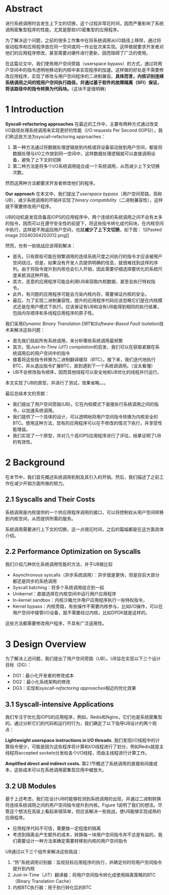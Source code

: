 # Abstract
进行系统调用时会发生上下文的切换，这个过程非常花时间，因而严重影响了系统调用密集型程序的性能，尤其是那些I/O密集型的应用程序。

为了解决这个问题，之前的很多工作集中在将系统调用从I/O路径上移除，通过将驱动程序和应用程序放在同一空间或同一作业批次来实现。这样做就要求开发者对他们的应用程序修改，甚至需要对硬件进行更新，因而阻碍了广泛的使用。

在这篇论文中，我们使用用户空间旁路（userspace bypass）的方式，通过将用户空间中的指令透明地移动到内核中来实现程序的加速。这样做的好处是不需要修改应用程序，实现了修改与用户空间程序的二进制兼容。**具体而言，内核识别连续系统调用之间的短用户空间执行路径，并通过基于软件的故障隔离（SFI）保证，将该路径中的指令转换为代码块。**（这块不是很明确）

# 1 Introduction
**Syscall-refactoring approaches**
在最近的工作中，主要有两种方式通过改变I/O路径处理系统调用来实现更好的性能（I/O requests Per Second (IOPS)），我们称这些方法为syscall-refactoring approaches：
1. 第一种方法通过将数据处理逻辑放到内核或将设备驱动放到用户空间，都是将数据处理与I/O工作放到同一空间中，这样数据处理逻辑就可以直接调用设备，避免了上下文的切换
2. 第二种方法是将多个I/O系统调用组合成一个系统调用，从而减少上下文切换次数。

然而这两种方法都要求开发者修改他们的程序。

**Our approach**
在本文中，我们提出了*userspace bypass*（用户空间旁路，简称UB），减少系统调用的开销并实现了*binary compatibility*（二进制兼容性），这样就不需要修改用户程序。

UB的动机是发现具备高IOPS的应用程序中，两个连续的系统调用之间不会有太多的指令，因而可以在遵守安全性的前提下，将这些指令转化成代码块，在内核空间中执行，这样就不用返回用户空间，也就**减少了上下文切换**，如下图：
![[Pasted image 20240304202012.png]]

然而，也有一些挑战应该得到解决：
- 首先，只有那些可能在频繁调用的连续系统尺度之间执行的指令才应该被用户空间绕过。但是，如果没有开发人员提供明确的信息，就很难找到这样的序列。由于将指令提升到内核也会引入开销，因此需要仔细选择要优化的系统尺度来抵消这种开销。
- 其次，恶意的应用程序可能会利用UB来窃取内核数据，甚至会执行特权指令。
- 此外，有问题的应用程序可能会污染内核内存，需要保证内核的安全。
- 最后，为了实现二进制兼容性，提升的应用程序代码应该忽略它们是在内核模式还是在用户模式下执行。应该保证有UB和没有UB能得到相同的执行结果，包括内存顺序和多线程应用程序的原子性。

我们采用*Dynamic Binary Translation DBT*和*Software-Based Fault Isolation*技术来解决这些问题：
- 首先我们挂起所有系统调用，来分析哪些系统调用最频繁
- 其次，受*Just-In-Time (JIT) compilation*的启发，我们可以在获取紧跟在系统调用后的用户空间中的指令
- 接着将这些指令转换为二进制翻译缓存（BTC）。接下来，我们迭代地执行BTC，并从退出指令扩展BTC，直到遇到下一个系统调调用。（没太看懂）
- UB不会修改指令顺序，因而其他线程可以安全地和UB优化的线程并行运行。

本文实现了UB的原型，并进行了测试，效果省略。。。

最后总结本文的贡献：
- 我们提出了用户空间旁路(UB)，它在内核模式下直接执行系统调用之间的指令，以加速系统调用。
- 我们提供了一个具体的设计，可以透明地将用户空间指令转换为内核安全的BTC。使用这种方法，现有的应用程序可以在不修改的情况下执行，并享受性能增益。
- 我们实现了一个原型，并对几个高IOPS应用程序进行了评估，结果证明了UB的有效性。

# 2 Background
在本节中，我们首先概述系统调用机制及其引入的开销。然后，我们描述了之前工作在减少开销方面所做的努力。

## 2.1 Syscalls and Their Costs
系统调用是内核提供的一个供应用程序调用的接口，可以将控制权从用户空间转移到内核空间，从而提供所需的服务。

系统调用需要进行上下文的切换，这一点很花时间，之后的篇幅都是在这方面具体介绍。

## 2.2 Performance Optimization on Syscalls
我们介绍几种优化系统调用性能的方法，并于UB做比较
- Asynchronous syscalls（异步系统调用）：异步就是更快，但是目前大部分都还是同步的系统调用
- Syscall batching：将多个系统调用组合到一起
- Unikernel：直接选择在内核空间中运行用户应用程序
- In-kernel sandbox：内核沙箱允许用户应用程序执行一些特权指令，
- Kernel bypass：内核旁路，有些操作不需要内核参与，比如I/O操作，可以在用户空间中接管I/O设备，就不需要经过内核，比如DPDK就是这样的。

这些方法都需要修改用户程序，不具有广泛适用性。

# 3 Design Overview
为了解决上述问题，我们提出了用户空间旁路（UB）。UB旨在实现以下三个设计目标（DG）：
- DG1：最小化开发者的修改成本
- DG2：最小化系统架构的修改
- DG3：实现和*syscall-refactoring approaches*相近的优化效果

## 3.1 Syscall-intensive Applications
我们专注于优化高IOPS的应用程序，例如，Redis和Nginx，它们也是系统密集型的。通过分析它们的代码和运行时行为，我们确定了以下指导UB设计的两个观点：

**Lightweight userspace instructions in I/O threads.**
我们发现I/O线程中的计算指令很少，可能是因为这些程序将计算和I/O线程进行了划分，例如Redis就是主线程将accepted sockets分发给各个I/O线程，而由主线程进行计算工作。

**Amplified direct and indirect costs.**
第2.1节概述了系统调用的直接和间接成本，这些成本可以在系统调用密集型应用中被放大。

## 3.2 UB Modules
基于上述考虑，我们在设计UB时能够检测到系统调用的出现，并通过二进制转换将连续系统调用之间的用户空间指令提升到内核。Figure 1说明了我们的想法。尽管这个想法在高级上看起来很简单，但应该解决一些挑战，使UB能够实现成熟的应用程序。
- 应用程序代码不可信，需要做一定程度的隔离
- 考虑到隔离会产生额外的成本，转换每一块用户空间指令并不总是有益的，我们需要设计一种方法来确定需要转移到内核的用户空间指令

UB通过以下三个组件来解决这些挑战：
1. “热”系统调用识别器：监视目标应用程序的执行，并确定何时将用户空间指令提升到内核
2. Just-in-Time（JIT）翻译器：将用户空间指令转化成使用隔离策略的BTC（Binary Translation Cache）
3. 内核BTC执行器：用于执行转化后的BTC


